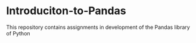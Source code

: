 # Introduciton-to-Pandas

This repository contains assignments in development of the Pandas library of Python 
